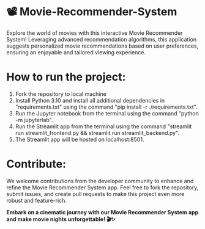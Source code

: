 # 📽 Movie-Recommender-System
Explore the world of movies with this interactive Movie Recommender System! Leveraging advanced recommendation algorithms, this application suggests personalized movie recommendations based on user preferences, ensuring an enjoyable and tailored viewing experience.

# How to run the project:

1. Fork the repository to local machine
2. Install Python 3.10 and install all additional dependencies in "requirements.txt" using the command "pip install -r ./requirements.txt".
3. Run the Jupyter notebook from the terminal using the command "python -m jupyterlab".
4. Run the Streamlit app from the terminal using the command "streamlit run streamlit_frontend.py && streamlit run streamlit_backend.py".
5. The Streamlit app will be hosted on localhost:8501.

# Contribute:
We welcome contributions from the developer community to enhance and refine the Movie Recommender System app. Feel free to fork the repository, submit issues, and create pull requests to make this project even more robust and feature-rich.

<b>Embark on a cinematic journey with our Movie Recommender System app and make movie nights unforgettable! 🎬✨</b>
